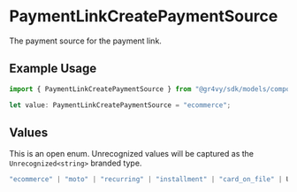 # PaymentLinkCreatePaymentSource

The payment source for the payment link.

## Example Usage

```typescript
import { PaymentLinkCreatePaymentSource } from "@gr4vy/sdk/models/components";

let value: PaymentLinkCreatePaymentSource = "ecommerce";
```

## Values

This is an open enum. Unrecognized values will be captured as the `Unrecognized<string>` branded type.

```typescript
"ecommerce" | "moto" | "recurring" | "installment" | "card_on_file" | Unrecognized<string>
```